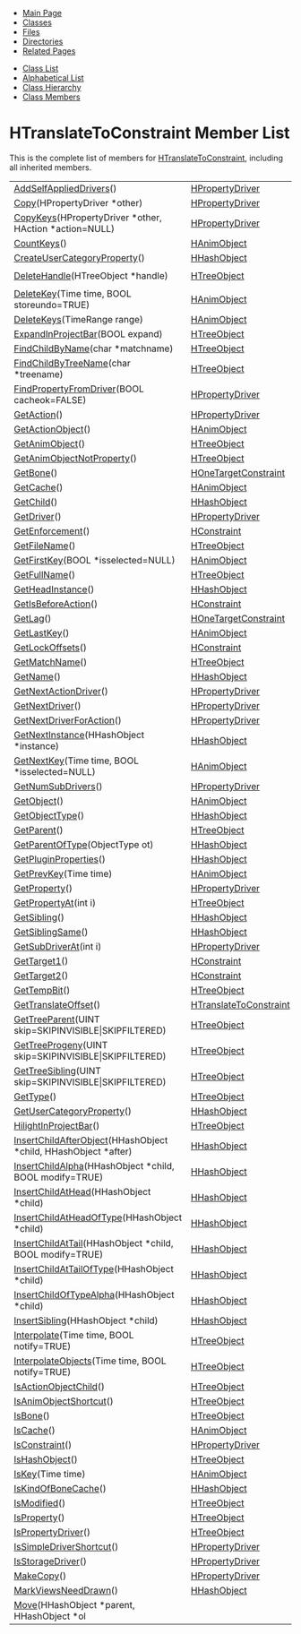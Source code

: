 <div class="tabs">

- [Main Page](index.md)
- <span id="current">[Classes](annotated.md)</span>
- [Files](files.md)
- [Directories](dirs.md)
- [Related Pages](pages.md)

</div>

<div class="tabs">

- [Class List](annotated.md)
- [Alphabetical List](classes.md)
- [Class Hierarchy](hierarchy.md)
- [Class Members](functions.md)

</div>

# HTranslateToConstraint Member List

This is the complete list of members for <a href="classHTranslateToConstraint.md" class="el">HTranslateToConstraint</a>, including all inherited members.

|  |  |  |
|----|----|----|
| <a href="classHPropertyDriver.md#16ee1ed8b3789f12b4fd6aad1a53f6ed" class="el">AddSelfAppliedDrivers</a>() | <a href="classHPropertyDriver.md" class="el">HPropertyDriver</a> |  |
| <a href="classHPropertyDriver.md#6a6b3aaeead57d96b6b9b208295c2d68" class="el">Copy</a>(HPropertyDriver \*other) | <a href="classHPropertyDriver.md" class="el">HPropertyDriver</a> |  |
| <a href="classHPropertyDriver.md#55741612fcd65e7480fa2d8042a0e08c" class="el">CopyKeys</a>(HPropertyDriver \*other, HAction \*action=NULL) | <a href="classHPropertyDriver.md" class="el">HPropertyDriver</a> |  |
| <a href="classHAnimObject.md#668ef951fe37165d284b57859a5a9ade" class="el">CountKeys</a>() | <a href="classHAnimObject.md" class="el">HAnimObject</a> |  |
| <a href="classHHashObject.md#9aa03709064628d1993ac2d7194d83cf" class="el">CreateUserCategoryProperty</a>() | <a href="classHHashObject.md" class="el">HHashObject</a> |  |
| <a href="classHTreeObject.md#68a56f970bf31e136b0855e2de4ac987" class="el">DeleteHandle</a>(HTreeObject \*handle) | <a href="classHTreeObject.md" class="el">HTreeObject</a> | ` [static]` |
| <a href="classHAnimObject.md#7bfea42385b70e86e14242d01506fd65" class="el">DeleteKey</a>(Time time, BOOL storeundo=TRUE) | <a href="classHAnimObject.md" class="el">HAnimObject</a> |  |
| <a href="classHAnimObject.md#ffd2c64958c237628fc3c8d613636eaf" class="el">DeleteKeys</a>(TimeRange range) | <a href="classHAnimObject.md" class="el">HAnimObject</a> |  |
| <a href="classHTreeObject.md#b185755bbb59d784cfb72664b3e478a7" class="el">ExpandInProjectBar</a>(BOOL expand) | <a href="classHTreeObject.md" class="el">HTreeObject</a> |  |
| <a href="classHTreeObject.md#ab3ce178e828b1b54051bd4f219e271a" class="el">FindChildByName</a>(char \*matchname) | <a href="classHTreeObject.md" class="el">HTreeObject</a> |  |
| <a href="classHTreeObject.md#3b0b70f3e9001b04fcec593ca1a22420" class="el">FindChildByTreeName</a>(char \*treename) | <a href="classHTreeObject.md" class="el">HTreeObject</a> |  |
| <a href="classHPropertyDriver.md#a02bf24f1544d0ac18bc9e83cfd2d9ad" class="el">FindPropertyFromDriver</a>(BOOL cacheok=FALSE) | <a href="classHPropertyDriver.md" class="el">HPropertyDriver</a> |  |
| <a href="classHPropertyDriver.md#56dd0811694e27ed2495e6e948cd4882" class="el">GetAction</a>() | <a href="classHPropertyDriver.md" class="el">HPropertyDriver</a> |  |
| <a href="classHAnimObject.md#7f4814e03bdbe2508c6ed4160fb55d7d" class="el">GetActionObject</a>() | <a href="classHAnimObject.md" class="el">HAnimObject</a> |  |
| <a href="classHTreeObject.md#3d44b30ac7fcf929e97c61fa6970c5f1" class="el">GetAnimObject</a>() | <a href="classHTreeObject.md" class="el">HTreeObject</a> |  |
| <a href="classHTreeObject.md#5433fa82f429c17bcc63866680b58754" class="el">GetAnimObjectNotProperty</a>() | <a href="classHTreeObject.md" class="el">HTreeObject</a> |  |
| <a href="classHOneTargetConstraint.md#e97533c074712fd09a9a41a6f56fa72d" class="el">GetBone</a>() | <a href="classHOneTargetConstraint.md" class="el">HOneTargetConstraint</a> |  |
| <a href="classHAnimObject.md#7c3338fc6e08706ddad054b1525ab709" class="el">GetCache</a>() | <a href="classHAnimObject.md" class="el">HAnimObject</a> |  |
| <a href="classHHashObject.md#3da8b1d86f721bfb3262ab8f42d0b7e9" class="el">GetChild</a>() | <a href="classHHashObject.md" class="el">HHashObject</a> |  |
| <a href="classHPropertyDriver.md#0e55ce9f7f49e0609606104a5fe9d62e" class="el">GetDriver</a>() | <a href="classHPropertyDriver.md" class="el">HPropertyDriver</a> |  |
| <a href="classHConstraint.md#bcd1a90e42481d40065ae6902f7eefd1" class="el">GetEnforcement</a>() | <a href="classHConstraint.md" class="el">HConstraint</a> |  |
| <a href="classHTreeObject.md#441760acf64ee395f3bf55dea6470fc6" class="el">GetFileName</a>() | <a href="classHTreeObject.md" class="el">HTreeObject</a> |  |
| <a href="classHAnimObject.md#eb35d3d43f0898362662c5e86e43e3fb" class="el">GetFirstKey</a>(BOOL \*isselected=NULL) | <a href="classHAnimObject.md" class="el">HAnimObject</a> |  |
| <a href="classHTreeObject.md#c2d927d82e5a3a64640c06443f40bf73" class="el">GetFullName</a>() | <a href="classHTreeObject.md" class="el">HTreeObject</a> |  |
| <a href="classHHashObject.md#5616a8d6197ea5f43bfb5cbf3f9b8f5e" class="el">GetHeadInstance</a>() | <a href="classHHashObject.md" class="el">HHashObject</a> |  |
| <a href="classHConstraint.md#11b27e2d968609e551c474bc706e0b80" class="el">GetIsBeforeAction</a>() | <a href="classHConstraint.md" class="el">HConstraint</a> |  |
| <a href="classHOneTargetConstraint.md#f32ab3a97b85fd327f53c75773f955c7" class="el">GetLag</a>() | <a href="classHOneTargetConstraint.md" class="el">HOneTargetConstraint</a> |  |
| <a href="classHAnimObject.md#0379dcc491904356edfc1e090ba496f8" class="el">GetLastKey</a>() | <a href="classHAnimObject.md" class="el">HAnimObject</a> |  |
| <a href="classHConstraint.md#a58e1e932868f156b9a261eef9ff95fe" class="el">GetLockOffsets</a>() | <a href="classHConstraint.md" class="el">HConstraint</a> |  |
| <a href="classHTreeObject.md#393dff0d5bf352fbad6c3552387bca4a" class="el">GetMatchName</a>() | <a href="classHTreeObject.md" class="el">HTreeObject</a> |  |
| <a href="classHHashObject.md#d85b49d73e45d0431b18e5a61c7e6f3f" class="el">GetName</a>() | <a href="classHHashObject.md" class="el">HHashObject</a> |  |
| <a href="classHPropertyDriver.md#f162c52f37a5e031f0a9528b7e528fd4" class="el">GetNextActionDriver</a>() | <a href="classHPropertyDriver.md" class="el">HPropertyDriver</a> |  |
| <a href="classHPropertyDriver.md#2fcc6ba10ec1afbd9c48cf04357c76d4" class="el">GetNextDriver</a>() | <a href="classHPropertyDriver.md" class="el">HPropertyDriver</a> |  |
| <a href="classHPropertyDriver.md#788a07372b7c850149069d81f18e9570" class="el">GetNextDriverForAction</a>() | <a href="classHPropertyDriver.md" class="el">HPropertyDriver</a> |  |
| <a href="classHHashObject.md#e63536d1fd80fc0931ab7aa73d18d8c1" class="el">GetNextInstance</a>(HHashObject \*instance) | <a href="classHHashObject.md" class="el">HHashObject</a> |  |
| <a href="classHAnimObject.md#e5c702148c17c9eff98f82ef6e271b35" class="el">GetNextKey</a>(Time time, BOOL \*isselected=NULL) | <a href="classHAnimObject.md" class="el">HAnimObject</a> |  |
| <a href="classHPropertyDriver.md#dd1325cca892fb4d916acbbfd56bfa8c" class="el">GetNumSubDrivers</a>() | <a href="classHPropertyDriver.md" class="el">HPropertyDriver</a> |  |
| <a href="classHAnimObject.md#df6befb16a611cdfcd5dadd41ce3d4cc" class="el">GetObject</a>() | <a href="classHAnimObject.md" class="el">HAnimObject</a> |  |
| <a href="classHHashObject.md#effdee082fe387ec5dd54c03a2e22ed0" class="el">GetObjectType</a>() | <a href="classHHashObject.md" class="el">HHashObject</a> |  |
| <a href="classHTreeObject.md#aea074b20b6f6571959609e921d58de5" class="el">GetParent</a>() | <a href="classHTreeObject.md" class="el">HTreeObject</a> |  |
| <a href="classHHashObject.md#7cc7a014d4e2a101c1982a2f1b027cfe" class="el">GetParentOfType</a>(ObjectType ot) | <a href="classHHashObject.md" class="el">HHashObject</a> |  |
| <a href="classHHashObject.md#29e1059084f6ff925a74d86aeb9e3754" class="el">GetPluginProperties</a>() | <a href="classHHashObject.md" class="el">HHashObject</a> |  |
| <a href="classHAnimObject.md#d57ca6818a68df5c0dd17e909385aeaa" class="el">GetPrevKey</a>(Time time) | <a href="classHAnimObject.md" class="el">HAnimObject</a> |  |
| <a href="classHPropertyDriver.md#7ca16012963ff962f295e142301537a2" class="el">GetProperty</a>() | <a href="classHPropertyDriver.md" class="el">HPropertyDriver</a> |  |
| <a href="classHTreeObject.md#bb221cb3dea0d7da15bab04f12e0af7a" class="el">GetPropertyAt</a>(int i) | <a href="classHTreeObject.md" class="el">HTreeObject</a> |  |
| <a href="classHHashObject.md#d6ea8ca9057dc82025912c710057fe09" class="el">GetSibling</a>() | <a href="classHHashObject.md" class="el">HHashObject</a> |  |
| <a href="classHHashObject.md#5788d8ba32b9eb644c937edf2c937409" class="el">GetSiblingSame</a>() | <a href="classHHashObject.md" class="el">HHashObject</a> |  |
| <a href="classHPropertyDriver.md#329144a024ed1993c6682d689e4fc883" class="el">GetSubDriverAt</a>(int i) | <a href="classHPropertyDriver.md" class="el">HPropertyDriver</a> |  |
| <a href="classHConstraint.md#44b595a6d6eb5fb65dc9a02e2489a9a9" class="el">GetTarget1</a>() | <a href="classHConstraint.md" class="el">HConstraint</a> |  |
| <a href="classHConstraint.md#23b4ae937184478e1ff8eee3920c5480" class="el">GetTarget2</a>() | <a href="classHConstraint.md" class="el">HConstraint</a> |  |
| <a href="classHTreeObject.md#640699e574b6d3910dd388eebe21e6ec" class="el">GetTempBit</a>() | <a href="classHTreeObject.md" class="el">HTreeObject</a> |  |
| <a href="classHTranslateToConstraint.md#0d5d81bf8aadeba40156836757061178" class="el">GetTranslateOffset</a>() | <a href="classHTranslateToConstraint.md" class="el">HTranslateToConstraint</a> |  |
| <a href="classHTreeObject.md#a9f532f72ce29f8555daa2c26ce32e49" class="el">GetTreeParent</a>(UINT skip=SKIPINVISIBLE\|SKIPFILTERED) | <a href="classHTreeObject.md" class="el">HTreeObject</a> |  |
| <a href="classHTreeObject.md#ddeb98d5cf1bdde9d31e8d13774619dd" class="el">GetTreeProgeny</a>(UINT skip=SKIPINVISIBLE\|SKIPFILTERED) | <a href="classHTreeObject.md" class="el">HTreeObject</a> |  |
| <a href="classHTreeObject.md#afae92abc783f082ab8db3fc5fc172b5" class="el">GetTreeSibling</a>(UINT skip=SKIPINVISIBLE\|SKIPFILTERED) | <a href="classHTreeObject.md" class="el">HTreeObject</a> |  |
| <a href="classHTreeObject.md#97bbe45df6b2b139c951f179d5dc83b8" class="el">GetType</a>() | <a href="classHTreeObject.md" class="el">HTreeObject</a> |  |
| <a href="classHHashObject.md#9dd87d4e3e2d7a3ba397c36320e04627" class="el">GetUserCategoryProperty</a>() | <a href="classHHashObject.md" class="el">HHashObject</a> |  |
| <a href="classHTreeObject.md#63e69ca9db004742fc04acf44c36853e" class="el">HilightInProjectBar</a>() | <a href="classHTreeObject.md" class="el">HTreeObject</a> |  |
| <a href="classHHashObject.md#a42ade8055e415435caf3aa5b308373b" class="el">InsertChildAfterObject</a>(HHashObject \*child, HHashObject \*after) | <a href="classHHashObject.md" class="el">HHashObject</a> |  |
| <a href="classHHashObject.md#06f1f72c7b32b64359b27695aa63a301" class="el">InsertChildAlpha</a>(HHashObject \*child, BOOL modify=TRUE) | <a href="classHHashObject.md" class="el">HHashObject</a> |  |
| <a href="classHHashObject.md#47582aa91076a78c11195600c5e7b695" class="el">InsertChildAtHead</a>(HHashObject \*child) | <a href="classHHashObject.md" class="el">HHashObject</a> |  |
| <a href="classHHashObject.md#79d9f3da581d6ce06860fb2929ed2c91" class="el">InsertChildAtHeadOfType</a>(HHashObject \*child) | <a href="classHHashObject.md" class="el">HHashObject</a> |  |
| <a href="classHHashObject.md#f2d2000e6260ea8ab06a3f02a584bedc" class="el">InsertChildAtTail</a>(HHashObject \*child, BOOL modify=TRUE) | <a href="classHHashObject.md" class="el">HHashObject</a> |  |
| <a href="classHHashObject.md#f35eb4f169883fe9880e3f067175f067" class="el">InsertChildAtTailOfType</a>(HHashObject \*child) | <a href="classHHashObject.md" class="el">HHashObject</a> |  |
| <a href="classHHashObject.md#ba2b2332d726c87d6c2c39ac21123a71" class="el">InsertChildOfTypeAlpha</a>(HHashObject \*child) | <a href="classHHashObject.md" class="el">HHashObject</a> |  |
| <a href="classHHashObject.md#20d5f0165a9679a8d9c3c01d38fbadb6" class="el">InsertSibling</a>(HHashObject \*child) | <a href="classHHashObject.md" class="el">HHashObject</a> |  |
| <a href="classHTreeObject.md#b22bd4e7d4ee16faac11bd67d2b832c2" class="el">Interpolate</a>(Time time, BOOL notify=TRUE) | <a href="classHTreeObject.md" class="el">HTreeObject</a> |  |
| <a href="classHTreeObject.md#0dc17c1e3538a6c838d2a8f32b6b5424" class="el">InterpolateObjects</a>(Time time, BOOL notify=TRUE) | <a href="classHTreeObject.md" class="el">HTreeObject</a> |  |
| <a href="classHTreeObject.md#0e3e0bf6de9458606f173f745f3eb976" class="el">IsActionObjectChild</a>() | <a href="classHTreeObject.md" class="el">HTreeObject</a> |  |
| <a href="classHTreeObject.md#f747ef35d50e7ed68029953a77a0cf07" class="el">IsAnimObjectShortcut</a>() | <a href="classHTreeObject.md" class="el">HTreeObject</a> |  |
| <a href="classHTreeObject.md#5f4a9157eae9a56e90bf06cac20a7f54" class="el">IsBone</a>() | <a href="classHTreeObject.md" class="el">HTreeObject</a> |  |
| <a href="classHAnimObject.md#9016643866e5d93362934fdb288d911a" class="el">IsCache</a>() | <a href="classHAnimObject.md" class="el">HAnimObject</a> |  |
| <a href="classHPropertyDriver.md#d731ed98aa0cb2e89c6e73bd86749cf9" class="el">IsConstraint</a>() | <a href="classHPropertyDriver.md" class="el">HPropertyDriver</a> |  |
| <a href="classHTreeObject.md#3cc50d1bfcedd6d4c7e0ca9d222acc3c" class="el">IsHashObject</a>() | <a href="classHTreeObject.md" class="el">HTreeObject</a> |  |
| <a href="classHAnimObject.md#5053985d57baafc4d758f97990c134d6" class="el">IsKey</a>(Time time) | <a href="classHAnimObject.md" class="el">HAnimObject</a> |  |
| <a href="classHHashObject.md#10cdf81d35cde6c49e8a699b74aa5482" class="el">IsKindOfBoneCache</a>() | <a href="classHHashObject.md" class="el">HHashObject</a> |  |
| <a href="classHTreeObject.md#97be359c26ddf9186be271cb8a6a64d2" class="el">IsModified</a>() | <a href="classHTreeObject.md" class="el">HTreeObject</a> |  |
| <a href="classHTreeObject.md#9af60cb77396d656df470cd8478a31f6" class="el">IsProperty</a>() | <a href="classHTreeObject.md" class="el">HTreeObject</a> |  |
| <a href="classHTreeObject.md#21cc949c5910d5dff9080d5eb6990b17" class="el">IsPropertyDriver</a>() | <a href="classHTreeObject.md" class="el">HTreeObject</a> |  |
| <a href="classHPropertyDriver.md#e96c90b36308469b8ee11c9e5b4db357" class="el">IsSimpleDriverShortcut</a>() | <a href="classHPropertyDriver.md" class="el">HPropertyDriver</a> |  |
| <a href="classHPropertyDriver.md#ef28896311723d57c205b82f0412e70b" class="el">IsStorageDriver</a>() | <a href="classHPropertyDriver.md" class="el">HPropertyDriver</a> |  |
| <a href="classHPropertyDriver.md#f05155d66a18c82acfa7d871654a2cb2" class="el">MakeCopy</a>() | <a href="classHPropertyDriver.md" class="el">HPropertyDriver</a> |  |
| <a href="classHHashObject.md#51734f01ad2f7170df53482a2c27fbce" class="el">MarkViewsNeedDrawn</a>() | <a href="classHHashObject.md" class="el">HHashObject</a> |  |
| <a href="classHHashObject.md#a3ac19480844c50f1325365d248712da" class="el">Move</a>(HHashObject \*parent, HHashObject \*ol